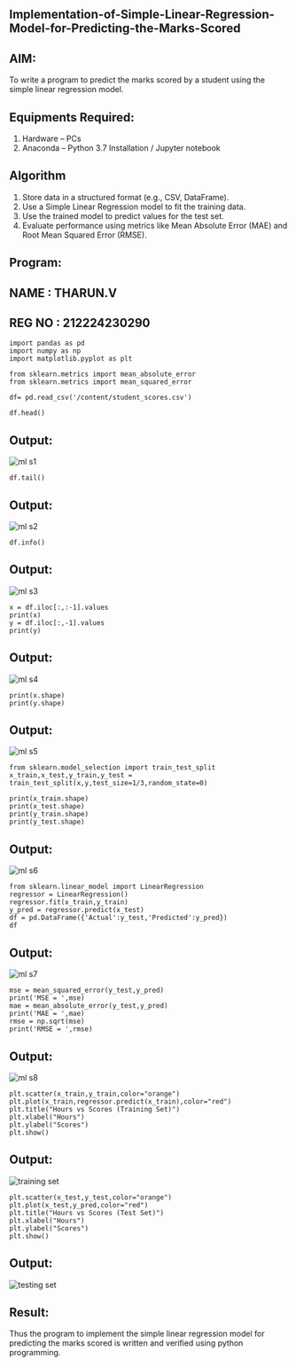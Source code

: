 ## Implementation-of-Simple-Linear-Regression-Model-for-Predicting-the-Marks-Scored

## AIM:
To write a program to predict the marks scored by a student using the simple linear regression model.

## Equipments Required:
1. Hardware – PCs
2. Anaconda – Python 3.7 Installation / Jupyter notebook

## Algorithm
1. Store data in a structured format (e.g., CSV, DataFrame).
2. Use a Simple Linear Regression model to fit the training data.
3. Use the trained model to predict values for the test set.
4. Evaluate performance using metrics like Mean Absolute Error (MAE) and Root Mean Squared Error (RMSE). 

## Program:

## NAME : THARUN.V
## REG NO : 212224230290

```
import pandas as pd
import numpy as np
import matplotlib.pyplot as plt

from sklearn.metrics import mean_absolute_error
from sklearn.metrics import mean_squared_error

df= pd.read_csv('/content/student_scores.csv')

df.head()
```

## Output:
![ml s1](https://github.com/user-attachments/assets/b6db29af-6687-4789-a9a8-74dffd6324d3)


```
df.tail()
```
## Output:
![ml s2](https://github.com/user-attachments/assets/93c39355-0ec7-4e74-a4af-c36169b239ef)


```
df.info()
```
## Output:
![ml s3](https://github.com/user-attachments/assets/50667f44-91d5-4607-9193-a80df047bede)


```
x = df.iloc[:,:-1].values
print(x)
y = df.iloc[:,-1].values
print(y)
```
## Output:
![ml s4](https://github.com/user-attachments/assets/c76d084e-5b4e-40db-88c2-7638e1caf60d)


```
print(x.shape)
print(y.shape)
```
## Output:
![ml s5](https://github.com/user-attachments/assets/e808ad7a-af39-4057-a193-76886ae60b4a)


```
from sklearn.model_selection import train_test_split
x_train,x_test,y_train,y_test = train_test_split(x,y,test_size=1/3,random_state=0)

print(x_train.shape)
print(x_test.shape)
print(y_train.shape)
print(y_test.shape)
```

## Output:
![ml s6](https://github.com/user-attachments/assets/79466a34-97aa-4095-acdc-a81ec067e279)

```
from sklearn.linear_model import LinearRegression
regressor = LinearRegression()
regressor.fit(x_train,y_train)
y_pred = regressor.predict(x_test)
df = pd.DataFrame({'Actual':y_test,'Predicted':y_pred})
df
```

## Output:
![ml s7](https://github.com/user-attachments/assets/3073ab79-a9b6-476f-91fd-5779a12ab272)


```
mse = mean_squared_error(y_test,y_pred)
print('MSE = ',mse)
mae = mean_absolute_error(y_test,y_pred)
print('MAE = ',mae)
rmse = np.sqrt(mse)
print('RMSE = ',rmse)
```
## Output:

![ml s8](https://github.com/user-attachments/assets/3ddc35ae-f668-4248-b85e-4b24638cb844)

```
plt.scatter(x_train,y_train,color="orange")
plt.plot(x_train,regressor.predict(x_train),color="red")
plt.title("Hours vs Scores (Training Set)")
plt.xlabel("Hours")
plt.ylabel("Scores")
plt.show()
```
## Output:
![training set](https://github.com/user-attachments/assets/07b90a13-5fe0-4030-b61d-26b621b9835c)


```
plt.scatter(x_test,y_test,color="orange")
plt.plot(x_test,y_pred,color="red")
plt.title("Hours vs Scores (Test Set)")
plt.xlabel("Hours")
plt.ylabel("Scores")
plt.show()
```
## Output:
![testing set](https://github.com/user-attachments/assets/7d22c497-476c-46f7-b8bf-7d30b4a4f064)


## Result:
Thus the program to implement the simple linear regression model for predicting the marks scored is written and verified using python programming.
